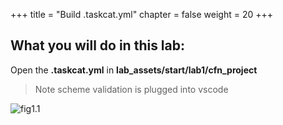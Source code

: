 +++
title = "Build .taskcat.yml"
chapter = false
weight = 20
+++


## What you will do in this lab: 

Open the **.taskcat.yml** in **lab_assets/start/lab1/cfn_project** 

> Note scheme validation is plugged into vscode

![fig1.1](https://github.com/taskcat/workshop/raw/master/docs/lab_assets/start/lab1/images/fig_lab1.2.png)


